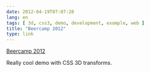 ```yaml
---
date: 2012-04-19T07:07:28
lang: en
tags: [ 3d, css3, demo, development, example, web ]
title: "Beercamp 2012"
type: link
---
```


[Beercamp 2012](http://2012.beercamp.com/)

Really cool demo with CSS 3D transforms.

